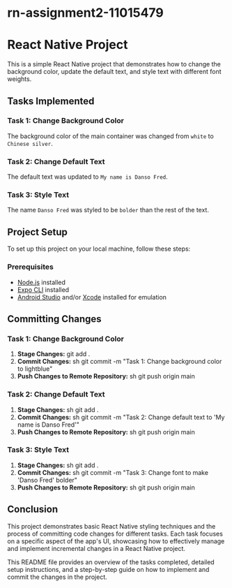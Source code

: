 # rn-assignment2-11015479

# React Native Project


This is a simple React Native project that demonstrates how to change the background color, update the default text, and style text with different font weights.

## Tasks Implemented

### Task 1: Change Background Color

The background color of the main container was changed from `white` to `Chinese silver`.

### Task 2: Change Default Text

The default text was updated to `My name is Danso Fred`.

### Task 3: Style Text

The name `Danso Fred` was styled to be `bolder` than the rest of the text.

## Project Setup

To set up this project on your local machine, follow these steps:

### Prerequisites

- [Node.js](https://nodejs.org/) installed
- [Expo CLI](https://reactnative.dev/docs/environment-setup) installed
- [Android Studio](https://developer.android.com/studio) and/or [Xcode](https://developer.apple.com/xcode/) installed for emulation

## Committing Changes

### Task 1: Change Background Color

1. **Stage Changes:**
   git add .
2. **Commit Changes:**
   sh
   git commit -m "Task 1: Change background color to lightblue"
3. **Push Changes to Remote Repository:**
   sh
   git push origin main

### Task 2: Change Default Text

1. **Stage Changes:**
   sh
   git add .
2. **Commit Changes:**
   sh
   git commit -m "Task 2: Change default text to 'My name is Danso Fred'"
3. **Push Changes to Remote Repository:**
   sh
   git push origin main

### Task 3: Style Text

1. **Stage Changes:**
   sh
   git add .
2. **Commit Changes:**
   sh
   git commit -m "Task 3: Change font to make 'Danso Fred' bolder"
3. **Push Changes to Remote Repository:**
   sh
   git push origin main

## Conclusion

This project demonstrates basic React Native styling techniques and the process of committing code changes for different tasks. Each task focuses on a specific aspect of the app's UI, showcasing how to effectively manage and implement incremental changes in a React Native project.

This README file provides an overview of the tasks completed, detailed setup instructions, and a step-by-step guide on how to implement and commit the changes in the project.

```

```
